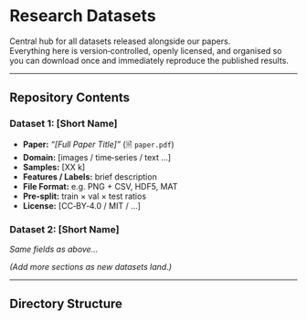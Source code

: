 # Research Datasets  
Central hub for all datasets released alongside our papers.  
Everything here is version‑controlled, openly licensed, and organised so you can download once and immediately reproduce the published results.

---

## Repository Contents

### Dataset 1: **[Short Name]**
- **Paper:** *“[Full Paper Title]”* (🗎 `paper.pdf`)
- **Domain:** [images / time‑series / text …]
- **Samples:** [XX k]
- **Features / Labels:** brief description
- **File Format:** e.g. PNG + CSV, HDF5, MAT
- **Pre‑split:** train × val × test ratios
- **License:** [CC‑BY‑4.0 / MIT / …]

### Dataset 2: **[Short Name]**
*Same fields as above…*

*(Add more sections as new datasets land.)*

---

## Directory Structure

